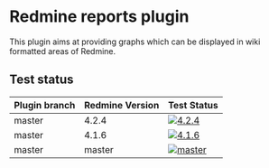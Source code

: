 # Redmine reports plugin

This plugin aims at providing graphs which can be displayed in wiki formatted areas of Redmine.

Test status
------------

|Plugin branch| Redmine Version   | Test Status      |
|-------------|-------------------|------------------|
|master       | 4.2.4             | [![4.2.4][1]][5] |  
|master       | 4.1.6             | [![4.1.6][2]][5] |
|master       | master            | [![master][4]][5]|

[1]: https://github.com/jbbarth/redmine_reports/actions/workflows/4_2_4.yml/badge.svg
[2]: https://github.com/jbbarth/redmine_reports/actions/workflows/4_1_6.yml/badge.svg
[4]: https://github.com/jbbarth/redmine_reports/actions/workflows/master.yml/badge.svg
[5]: https://github.com/jbbarth/redmine_reports/actions
